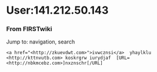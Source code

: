 # User:141.212.50.143

### From FIRSTwiki

Jump to: navigation, search

    
    
    <a href="<http://zkuevdwt.com>">ivwcznsi</a>  yhaylklu <http://kttnvutb.com> koskrgrw iurydjaf  [URL=<http://nbkmcebz.com>]nxznschr[/URL]
    

